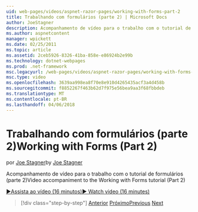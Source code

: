 ```yaml
---
uid: web-pages/videos/aspnet-razor-pages/working-with-forms-part-2
title: Trabalhando com formulários (parte 2) | Microsoft Docs
author: JoeStagner
description: Acompanhamento de vídeo para o trabalho com o tutorial de formulários (parte 2)
ms.author: aspnetcontent
manager: wpickett
ms.date: 02/25/2011
ms.topic: article
ms.assetid: 2ceb5926-8326-41ba-858e-e86924b2e99b
ms.technology: dotnet-webpages
ms.prod: .net-framework
msc.legacyurl: /web-pages/videos/aspnet-razor-pages/working-with-forms-part-2
msc.type: video
ms.openlocfilehash: 3639aa998ea8f70e8e910d4265435acf3a4d458b
ms.sourcegitcommit: f8852267f463b62d7f975e56bea9aa3f68fbbdeb
ms.translationtype: MT
ms.contentlocale: pt-BR
ms.lasthandoff: 04/06/2018
---
```

<a name="working-with-forms-part-2"></a><span data-ttu-id="e3beb-103">Trabalhando com formulários (parte 2)</span><span class="sxs-lookup"><span data-stu-id="e3beb-103">Working with Forms (Part 2)</span></span>
====================
<span data-ttu-id="e3beb-104">por [Joe Stagner](https://github.com/JoeStagner)</span><span class="sxs-lookup"><span data-stu-id="e3beb-104">by [Joe Stagner](https://github.com/JoeStagner)</span></span>

<span data-ttu-id="e3beb-105">Acompanhamento de vídeo para o trabalho com o tutorial de formulários (parte 2)</span><span class="sxs-lookup"><span data-stu-id="e3beb-105">Video accompaniment to the Working with Forms tutorial (Part 2)</span></span>

[<span data-ttu-id="e3beb-106">&#9654;Assista ao vídeo (16 minutos)</span><span class="sxs-lookup"><span data-stu-id="e3beb-106">&#9654; Watch video (16 minutes)</span></span>](https://channel9.msdn.com/Blogs/ASP-NET-Site-Videos/working-with-forms-part-2)

> [!div class="step-by-step"]
> <span data-ttu-id="e3beb-107">[Anterior](working-with-forms-part-1.md)
> [Próximo](working-with-data-part-1.md)</span><span class="sxs-lookup"><span data-stu-id="e3beb-107">[Previous](working-with-forms-part-1.md)
[Next](working-with-data-part-1.md)</span></span>
